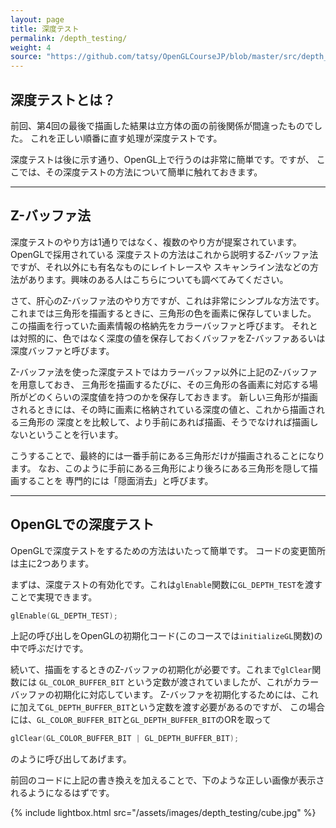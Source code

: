 ```yaml
---
layout: page
title: 深度テスト
permalink: /depth_testing/
weight: 4
source: "https://github.com/tatsy/OpenGLCourseJP/blob/master/src/depth_testing/main.cpp"
---
```


## 深度テストとは？

前回、第4回の最後で描画した結果は立方体の面の前後関係が間違ったものでした。
これを正しい順番に直す処理が深度テストです。

深度テストは後に示す通り、OpenGL上で行うのは非常に簡単です。ですが、
ここでは、その深度テストの方法について簡単に触れておきます。

---

## Z-バッファ法

深度テストのやり方は1通りではなく、複数のやり方が提案されています。OpenGLで採用されている
深度テストの方法はこれから説明するZ-バッファ法ですが、それ以外にも有名なものにレイトレースや
スキャンライン法などの方法があります。興味のある人はこちらについても調べてみてください。

さて、肝心のZ-バッファ法のやり方ですが、これは非常にシンプルな方法です。
これまでは三角形を描画するときに、三角形の色を画素に保存していました。
この描画を行っていた画素情報の格納先をカラーバッファと呼びます。
それとは対照的に、色ではなく深度の値を保存しておくバッファをZ-バッファあるいは深度バッファと呼びます。

Z-バッファ法を使った深度テストではカラーバッファ以外に上記のZ-バッファを用意しておき、
三角形を描画するたびに、その三角形の各画素に対応する場所がどのくらいの深度値を持つのかを保存しておきます。
新しい三角形が描画されるときには、その時に画素に格納されている深度の値と、これから描画される三角形の
深度とを比較して、より手前にあれば描画、そうでなければ描画しないということを行います。

こうすることで、最終的には一番手前にある三角形だけが描画されることになります。
なお、このように手前にある三角形により後ろにある三角形を隠して描画することを
専門的には「隠面消去」と呼びます。

---

## OpenGLでの深度テスト

OpenGLで深度テストをするための方法はいたって簡単です。
コードの変更箇所は主に2つあります。

まずは、深度テストの有効化です。これは`glEnable`関数に`GL_DEPTH_TEST`を渡すことで実現できます。

```c++
glEnable(GL_DEPTH_TEST);
```

上記の呼び出しをOpenGLの初期化コード(このコースでは`initializeGL`関数)の中で呼ぶだけです。

続いて、描画をするときのZ-バッファの初期化が必要です。これまで`glClear`関数には
``GL_COLOR_BUFFER_BIT`` という定数が渡されていましたが、これがカラーバッファの初期化に対応しています。
Z-バッファを初期化するためには、これに加えて`GL_DEPTH_BUFFER_BIT`という定数を渡す必要があるのですが、
この場合には、`GL_COLOR_BUFFER_BIT`と`GL_DEPTH_BUFFER_BIT`のORを取って

```c++
glClear(GL_COLOR_BUFFER_BIT | GL_DEPTH_BUFFER_BIT);
```

のように呼び出してあげます。

前回のコードに上記の書き換えを加えることで、下のような正しい画像が表示されるようになるはずです。

{% include lightbox.html src="/assets/images/depth_testing/cube.jpg" %}

